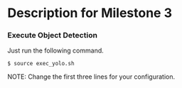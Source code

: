 # Description for Milestone 3

### Execute Object Detection
Just run the following command.  
```
$ source exec_yolo.sh  
```
NOTE: Change the first three lines for your configuration.